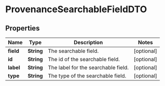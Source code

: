 # ProvenanceSearchableFieldDTO

## Properties
Name | Type | Description | Notes
------------ | ------------- | ------------- | -------------
**field** | **String** | The searchable field. |  [optional]
**id** | **String** | The id of the searchable field. |  [optional]
**label** | **String** | The label for the searchable field. |  [optional]
**type** | **String** | The type of the searchable field. |  [optional]
